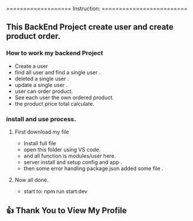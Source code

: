 =================== Instruction: =========================
## This BackEnd Project create user and create product order. 

### How to work my backend Project
   - Create a user 
   - find all user and find a single user .
   - deleted a single user .
   - update a single user .
   - user can order product.
   - See each user the own ordered product.
   - the product price total calculate.
   

### install and use process.
1. First download my file  
   - Install full file 
   - open this folder using VS code.
   - and all function is modules/user here.
   - server install and setup config and app .
   - then some error handling package.json added some file .

2. Now all done.
   - start to: npm run start:dev

## :+1: Thank You to View My Profile







